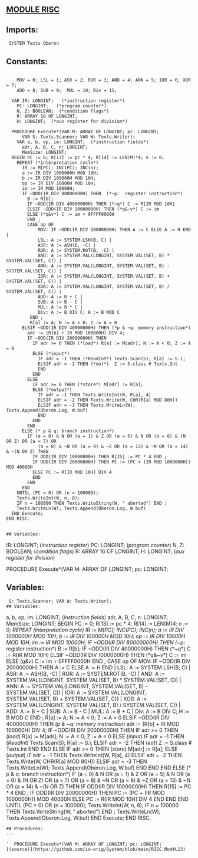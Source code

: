 
## [MODULE RISC](https://github.com/io-core/Extras/blob/main/RISC.Mod)

  ## Imports:
` SYSTEM Texts Oberon`

## Constants:
```

    MOV = 0; LSL = 1; ASR = 2; ROR = 3; AND = 4; ANN = 5; IOR = 6; XOR = 7;
    ADD = 8; SUB = 9;  MUL = 10; Div = 11;

  VAR IR: LONGINT;   (*instruction register*)
    PC: LONGINT;   (*program counter*)
    N, Z: BOOLEAN;  (*condition flags*)
    R: ARRAY 16 OF LONGINT;
    H: LONGINT;  (*aux register for division*)
    
  PROCEDURE Execute*(VAR M: ARRAY OF LONGINT; pc: LONGINT;
      VAR S: Texts.Scanner; VAR W: Texts.Writer);
    VAR a, b, op, im: LONGINT;  (*instruction fields*)
      adr, A, B, C, n: LONGINT;
      MemSize: LONGINT;
  BEGIN PC := 0; R[13] := pc * 4; R[14] := LEN(M)*4; n := 0;
    REPEAT (*interpretation cycle*)
      IR := M[PC]; INC(PC); INC(n);
      a := IR DIV 1000000H MOD 10H;
      b := IR DIV 100000H MOD 10H;
      op := IR DIV 10000H MOD 10H;
      im := IR MOD 10000H;
      IF ~ODD(IR DIV 80000000H) THEN  (*~p:  register instruction*)
        B := R[b];
        IF ~ODD(IR DIV 40000000H) THEN (*~q*) C := R[IR MOD 10H]
        ELSIF ~ODD(IR DIV 10000000H) THEN (*q&~v*) C := im
        ELSE (*q&v*) C := im + 0FFFF0000H
        END ;
        CASE op OF
            MOV: IF ~ODD(IR DIV 20000000H) THEN A := C ELSE A := H END |
            LSL: A := SYSTEM.LSH(B, C) |
            ASR: A := ASH(B, -C) |
            ROR: A := SYSTEM.ROT(B, -C) |
            AND: A := SYSTEM.VAL(LONGINT, SYSTEM.VAL(SET, B) * SYSTEM.VAL(SET, C)) |
            ANN: A := SYSTEM.VAL(LONGINT, SYSTEM.VAL(SET, B) - SYSTEM.VAL(SET, C)) |
            IOR: A := SYSTEM.VAL(LONGINT, SYSTEM.VAL(SET, B) + SYSTEM.VAL(SET, C)) |
            XOR: A := SYSTEM.VAL(LONGINT, SYSTEM.VAL(SET, B) / SYSTEM.VAL(SET, C)) |
            ADD: A := B + C |
            SUB: A := B - C |
            MUL: A := B * C |
            Div: A := B DIV C; H := B MOD C
         END ;
         R[a] := A; N := A < 0; Z := A = 0
      ELSIF ~ODD(IR DIV 40000000H) THEN (*p & ~q: memory instruction*)
        adr := (R[b] + IR MOD 100000H) DIV 4;
        IF ~ODD(IR DIV 20000000H) THEN
          IF adr >= 0 THEN (*load*) R[a] := M[adr]; N := A < 0; Z := A = 0
          ELSE (*input*)
            IF adr = -1 THEN (*ReadInt*) Texts.Scan(S); R[a] := S.i;
            ELSIF adr = -2 THEN (*eot*)  Z := S.class # Texts.Int
            END 
          END
        ELSE
          IF adr >= 0 THEN (*store*) M[adr] := R[a];
          ELSE (*output*)
            IF adr = -1 THEN Texts.WriteInt(W, R[a], 4)
            ELSIF adr = -2 THEN Texts.Write(W, CHR(R[a] MOD 80H))
            ELSIF adr = -3 THEN Texts.WriteLn(W); Texts.Append(Oberon.Log, W.buf)
            END
          END
        END
      ELSE (* p & q: branch instruction*)
        IF (a = 0) & N OR (a = 1) & Z OR (a = 5) & N OR (a = 6) & (N OR Z) OR (a = 7) OR
            (a = 8) & ~N OR (a = 9) & ~Z OR (a = 13) & ~N OR (a = 14) & ~(N OR Z) THEN
          IF ODD(IR DIV 10000000H) THEN R[15] := PC * 4 END ;
          IF ODD(IR DIV 20000000H) THEN PC := (PC + (IR MOD 1000000H)) MOD 40000H 
          ELSE PC := R[IR MOD 10H] DIV 4
          END
        END
      END
    UNTIL (PC = 0) OR (n = 100000);
    Texts.WriteInt(W, n, 8);
    IF n = 100000 THEN Texts.WriteString(W, " aborted") END ;
    Texts.WriteLn(W); Texts.Append(Oberon.Log, W.buf)
  END Execute;
END RISC.


```
```
## Variables:
```
 IR: LONGINT;   (*instruction register*)
    PC: LONGINT;   (*program counter*)
    N, Z: BOOLEAN;  (*condition flags*)
    R: ARRAY 16 OF LONGINT;
    H: LONGINT;  (*aux register for division*)
    
  PROCEDURE Execute*(VAR M: ARRAY OF LONGINT; pc: LONGINT;
## Variables:
```
 S: Texts.Scanner; VAR W: Texts.Writer);
## Variables:
```
 a, b, op, im: LONGINT;  (*instruction fields*)
      adr, A, B, C, n: LONGINT;
      MemSize: LONGINT;
  BEGIN PC := 0; R[13] := pc * 4; R[14] := LEN(M)*4; n := 0;
    REPEAT (*interpretation cycle*)
      IR := M[PC]; INC(PC); INC(n);
      a := IR DIV 1000000H MOD 10H;
      b := IR DIV 100000H MOD 10H;
      op := IR DIV 10000H MOD 10H;
      im := IR MOD 10000H;
      IF ~ODD(IR DIV 80000000H) THEN  (*~p:  register instruction*)
        B := R[b];
        IF ~ODD(IR DIV 40000000H) THEN (*~q*) C := R[IR MOD 10H]
        ELSIF ~ODD(IR DIV 10000000H) THEN (*q&~v*) C := im
        ELSE (*q&v*) C := im + 0FFFF0000H
        END ;
        CASE op OF
            MOV: IF ~ODD(IR DIV 20000000H) THEN A := C ELSE A := H END |
            LSL: A := SYSTEM.LSH(B, C) |
            ASR: A := ASH(B, -C) |
            ROR: A := SYSTEM.ROT(B, -C) |
            AND: A := SYSTEM.VAL(LONGINT, SYSTEM.VAL(SET, B) * SYSTEM.VAL(SET, C)) |
            ANN: A := SYSTEM.VAL(LONGINT, SYSTEM.VAL(SET, B) - SYSTEM.VAL(SET, C)) |
            IOR: A := SYSTEM.VAL(LONGINT, SYSTEM.VAL(SET, B) + SYSTEM.VAL(SET, C)) |
            XOR: A := SYSTEM.VAL(LONGINT, SYSTEM.VAL(SET, B) / SYSTEM.VAL(SET, C)) |
            ADD: A := B + C |
            SUB: A := B - C |
            MUL: A := B * C |
            Div: A := B DIV C; H := B MOD C
         END ;
         R[a] := A; N := A < 0; Z := A = 0
      ELSIF ~ODD(IR DIV 40000000H) THEN (*p & ~q: memory instruction*)
        adr := (R[b] + IR MOD 100000H) DIV 4;
        IF ~ODD(IR DIV 20000000H) THEN
          IF adr >= 0 THEN (*load*) R[a] := M[adr]; N := A < 0; Z := A = 0
          ELSE (*input*)
            IF adr = -1 THEN (*ReadInt*) Texts.Scan(S); R[a] := S.i;
            ELSIF adr = -2 THEN (*eot*)  Z := S.class # Texts.Int
            END 
          END
        ELSE
          IF adr >= 0 THEN (*store*) M[adr] := R[a];
          ELSE (*output*)
            IF adr = -1 THEN Texts.WriteInt(W, R[a], 4)
            ELSIF adr = -2 THEN Texts.Write(W, CHR(R[a] MOD 80H))
            ELSIF adr = -3 THEN Texts.WriteLn(W); Texts.Append(Oberon.Log, W.buf)
            END
          END
        END
      ELSE (* p & q: branch instruction*)
        IF (a = 0) & N OR (a = 1) & Z OR (a = 5) & N OR (a = 6) & (N OR Z) OR (a = 7) OR
            (a = 8) & ~N OR (a = 9) & ~Z OR (a = 13) & ~N OR (a = 14) & ~(N OR Z) THEN
          IF ODD(IR DIV 10000000H) THEN R[15] := PC * 4 END ;
          IF ODD(IR DIV 20000000H) THEN PC := (PC + (IR MOD 1000000H)) MOD 40000H 
          ELSE PC := R[IR MOD 10H] DIV 4
          END
        END
      END
    UNTIL (PC = 0) OR (n = 100000);
    Texts.WriteInt(W, n, 8);
    IF n = 100000 THEN Texts.WriteString(W, " aborted") END ;
    Texts.WriteLn(W); Texts.Append(Oberon.Log, W.buf)
  END Execute;
END RISC.

```
## Procedures:
---

`  PROCEDURE Execute*(VAR M: ARRAY OF LONGINT; pc: LONGINT;` [(source)](https://github.com/io-orig/System/blob/main/RISC.Mod#L13)


